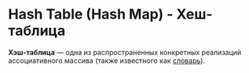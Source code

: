# Hash Table (Hash Map) - Хеш-таблица 

**Хэш-таблица** — одна из распространенных конкретных реализаций 
ассоциативного массива (также известного как [словарь](Python-Dict(Словарь).md)).







